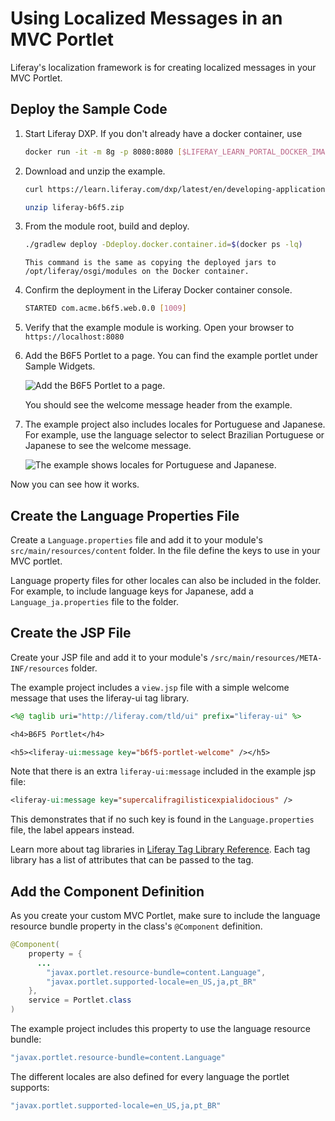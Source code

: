# Using Localized Messages in an MVC Portlet

Liferay's localization framework is for creating localized messages in your MVC Portlet. 

## Deploy the Sample Code

1. Start Liferay DXP. If you don't already have a docker container, use

    ```bash
    docker run -it -m 8g -p 8080:8080 [$LIFERAY_LEARN_PORTAL_DOCKER_IMAGE$]
    ```

1. Download and unzip the example.

    ```bash
    curl https://learn.liferay.com/dxp/latest/en/developing-applications/developing-a-java-web-application/using-mvc/liferay-b6f5.zip -O
    ```

    ```bash
    unzip liferay-b6f5.zip
    ```

1. From the module root, build and deploy.

    ```bash
    ./gradlew deploy -Ddeploy.docker.container.id=$(docker ps -lq)
    ```

    ```{note}
    This command is the same as copying the deployed jars to /opt/liferay/osgi/modules on the Docker container.
    ```

1. Confirm the deployment in the Liferay Docker container console.

    ```bash
    STARTED com.acme.b6f5.web.0.0 [1009]
    ```

1. Verify that the example module is working. Open your browser to `https://localhost:8080`

1. Add the B6F5 Portlet to a page. You can find the example portlet under Sample Widgets.

    ![Add the B6F5 Portlet to a page.](./using-localized-messages-in-an-mvc-portlet/images/01.png)

    You should see the welcome message header from the example.

1. The example project also includes locales for Portuguese and Japanese. For example, use the language selector to select Brazilian Portuguese or Japanese to see the welcome message.

    ![The example shows locales for Portuguese and Japanese.](./using-localized-messages-in-an-mvc-portlet/images/02.png)

Now you can see how it works. 

## Create the Language Properties File

Create a `Language.properties` file and add it to your module's `src/main/resources/content` folder. In the file define the keys to use in your MVC portlet. 

Language property files for other locales can also be included in the folder. For example, to include language keys for Japanese, add a `Language_ja.properties` file to the folder.

## Create the JSP File

Create your JSP file and add it to your module's `/src/main/resources/META-INF/resources` folder.

The example project includes a `view.jsp` file with a simple welcome message that uses the liferay-ui tag library.

```jsp
<%@ taglib uri="http://liferay.com/tld/ui" prefix="liferay-ui" %>

<h4>B6F5 Portlet</h4>

<h5><liferay-ui:message key="b6f5-portlet-welcome" /></h5>
```

Note that there is an extra `liferay-ui:message` included in the example jsp file: 

```jsp
<liferay-ui:message key="supercalifragilisticexpialidocious" />
```

This demonstrates that if no such key is found in the `Language.properties` file, the label appears instead. 

Learn more about tag libraries in [Liferay Tag Library Reference](https://learn.liferay.com/reference/latest/en/dxp/taglibs/util-taglib/index.html). Each tag library has a list of attributes that can be passed to the tag.

## Add the Component Definition

As you create your custom MVC Portlet, make sure to include the language resource bundle property in the class's `@Component` definition.

```java
@Component(
	property = {
      ...
		"javax.portlet.resource-bundle=content.Language",
		"javax.portlet.supported-locale=en_US,ja,pt_BR"
	},
	service = Portlet.class
)
```

The example project includes this property to use the language resource bundle: 

```java
"javax.portlet.resource-bundle=content.Language"
```

The different locales are also defined for every language the portlet supports:

```java
"javax.portlet.supported-locale=en_US,ja,pt_BR"
```
